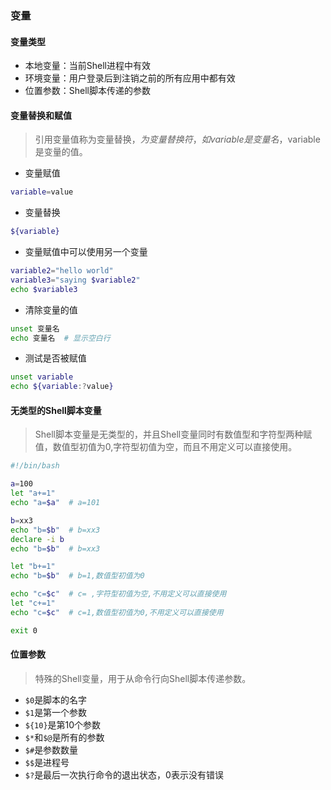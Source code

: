 
### 变量


#### 变量类型

* 本地变量：当前Shell进程中有效
* 环境变量：用户登录后到注销之前的所有应用中都有效
* 位置参数：Shell脚本传递的参数


#### 变量替换和赋值

> 引用变量值称为变量替换，$为变量替换符，如variable是变量名，$variable是变量的值。

* 变量赋值
```bash
variable=value
```

* 变量替换
```bash
${variable}
```

* 变量赋值中可以使用另一个变量
```bash
variable2="hello world"
variable3="saying $variable2"
echo $variable3
```

* 清除变量的值
```bash
unset 变量名
echo 变量名  # 显示空白行
```

* 测试是否被赋值
```bash
unset variable
echo ${variable:?value}
```

#### 无类型的Shell脚本变量

> Shell脚本变量是无类型的，并且Shell变量同时有数值型和字符型两种赋值，数值型初值为0,字符型初值为空，而且不用定义可以直接使用。

```bash
#!/bin/bash

a=100
let "a+=1"
echo "a=$a"  # a=101

b=xx3
echo "b=$b"  # b=xx3
declare -i b
echo "b=$b"  # b=xx3

let "b+=1"
echo "b=$b"  # b=1,数值型初值为0

echo "c=$c"  # c= ,字符型初值为空,不用定义可以直接使用
let "c+=1"
echo "c=$c"  # c=1,数值型初值为0,不用定义可以直接使用

exit 0
```


#### 位置参数

> 特殊的Shell变量，用于从命令行向Shell脚本传递参数。

* `$0`是脚本的名字
* `$1`是第一个参数
* `${10}`是第10个参数
* `$*`和`$@`是所有的参数
* `$#`是参数数量
* `$$`是进程号
* `$?`是最后一次执行命令的退出状态，0表示没有错误

